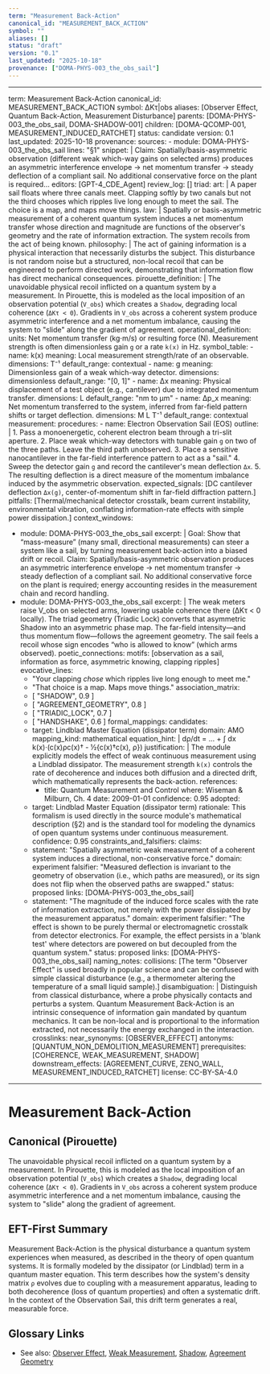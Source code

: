 ```yaml
---
term: "Measurement Back-Action"
canonical_id: "MEASUREMENT_BACK_ACTION"
symbol: ""
aliases: []
status: "draft"
version: "0.1"
last_updated: "2025-10-18"
provenance: ["DOMA-PHYS-003_the_obs_sail"]
---
```


---
term: Measurement Back-Action
canonical_id: MEASUREMENT_BACK_ACTION
symbol: ΔKτ|obs
aliases: [Observer Effect, Quantum Back-Action, Measurement Disturbance]
parents: [DOMA-PHYS-003_the_obs_sail, DOMA-SHADOW-001]
children: [DOMA-QCOMP-001, MEASUREMENT_INDUCED_RATCHET]
status: candidate
version: 0.1
last_updated: 2025-10-18
provenance:
  sources:
    - module: DOMA-PHYS-003_the_obs_sail
      lines: "§1"
      snippet: |
        Claim: Spatially/basis-asymmetric observation (different weak which-way gains on selected arms) produces an
        asymmetric interference envelope → net momentum transfer → steady deflection of a compliant sail. No additional
        conservative force on the plant is required...
  editors: [GPT-4_CDE_Agent]
  review_log: []
triad:
  art: |
    A paper sail floats where three canals meet. Clapping softly by two canals but not the third chooses which ripples live long enough to meet the sail. The choice is a map, and maps move things.
  law: |
    Spatially or basis-asymmetric measurement of a coherent quantum system induces a net momentum transfer whose direction and magnitude are functions of the observer's geometry and the rate of information extraction. The system recoils from the act of being known.
  philosophy: |
    The act of gaining information is a physical interaction that necessarily disturbs the subject. This disturbance is not random noise but a structured, non-local recoil that can be engineered to perform directed work, demonstrating that information flow has direct mechanical consequences.
pirouette_definition: |
  The unavoidable physical recoil inflicted on a quantum system by a measurement. In Pirouette, this is modeled as the local imposition of an observation potential (`V_obs`) which creates a `Shadow`, degrading local coherence (`ΔKτ < 0`). Gradients in `V_obs` across a coherent system produce asymmetric interference and a net momentum imbalance, causing the system to "slide" along the gradient of agreement.
operational_definition:
  units: Net momentum transfer (kg⋅m/s) or resulting force (N). Measurement strength is often dimensionless gain `g` or a rate `k(x)` in Hz.
  symbol_table:
    - name: k(x)
      meaning: Local measurement strength/rate of an observable.
      dimensions: T⁻¹
      default_range: contextual
    - name: g
      meaning: Dimensionless gain of a weak which-way detector.
      dimensions: dimensionless
      default_range: "[0, 1]"
    - name: Δx
      meaning: Physical displacement of a test object (e.g., cantilever) due to integrated momentum transfer.
      dimensions: L
      default_range: "nm to μm"
    - name: Δp_x
      meaning: Net momentum transferred to the system, inferred from far-field pattern shifts or target deflection.
      dimensions: M L T⁻¹
      default_range: contextual
  measurement:
    procedures:
      - name: Electron Observation Sail (EOS)
        outline: |
          1. Pass a monoenergetic, coherent electron beam through a tri-slit aperture.
          2. Place weak which-way detectors with tunable gain `g` on two of the three paths. Leave the third path unobserved.
          3. Place a sensitive nanocantilever in the far-field interference pattern to act as a "sail."
          4. Sweep the detector gain `g` and record the cantilever's mean deflection `Δx`.
          5. The resulting deflection is a direct measure of the momentum imbalance induced by the asymmetric observation.
        expected_signals: [DC cantilever deflection `Δx(g)`, center-of-momentum shift in far-field diffraction pattern.]
        pitfalls: [Thermal/mechanical detector crosstalk, beam current instability, environmental vibration, conflating information-rate effects with simple power dissipation.]
context_windows:
  - module: DOMA-PHYS-003_the_obs_sail
    excerpt: |
      Goal: Show that “mass-measure” (many small, directional measurements) can steer a system like a sail, by turning
      measurement back-action into a biased drift or recoil. Claim: Spatially/basis-asymmetric observation produces an
      asymmetric interference envelope → net momentum transfer → steady deflection of a compliant sail. No additional
      conservative force on the plant is required; energy accounting resides in the measurement chain and record handling.
  - module: DOMA-PHYS-003_the_obs_sail
    excerpt: |
      The weak meters raise V_obs on selected arms, lowering usable coherence there (ΔKτ < 0 locally).
      The triad geometry (Triadic Lock) converts that asymmetric Shadow into an asymmetric phase map.
      The far-field intensity—and thus momentum flow—follows the agreement geometry.
      The sail feels a recoil whose sign encodes “who is allowed to know” (which arms observed).
poetic_connections:
  motifs: [observation as a sail, information as force, asymmetric knowing, clapping ripples]
  evocative_lines:
    - "Your clapping *chose* which ripples live long enough to meet me."
    - "That choice is a map. Maps move things."
  association_matrix:
    - [ "SHADOW", 0.9 ]
    - [ "AGREEMENT_GEOMETRY", 0.8 ]
    - [ "TRIADIC_LOCK", 0.7 ]
    - [ "HANDSHAKE", 0.6 ]
formal_mappings:
  candidates:
    - target: Lindblad Master Equation (dissipator term)
      domain: AMO
      mapping_kind: mathematical
      equation_hint: |
        dρ/dt = ... + ∫ dx k(x)·(c(x)ρc(x)† - ½{c(x)†c(x), ρ})
      justification: |
        The module explicitly models the effect of weak continuous measurement using a Lindblad dissipator. The measurement strength `k(x)` controls the rate of decoherence and induces both diffusion and a directed drift, which mathematically represents the back-action.
      references:
        - title: Quantum Measurement and Control
          where: Wiseman & Milburn, Ch. 4
          date: 2009-01-01
      confidence: 0.95
  adopted:
    - target: Lindblad Master Equation (dissipator term)
      rationale: This formalism is used directly in the source module's mathematical description (§2) and is the standard tool for modeling the dynamics of open quantum systems under continuous measurement.
      confidence: 0.95
constraints_and_falsifiers:
  claims:
    - statement: "Spatially asymmetric weak measurement of a coherent system induces a directional, non-conservative force."
      domain: experiment
      falsifier: "Measured deflection is invariant to the geometry of observation (i.e., which paths are measured), or its sign does not flip when the observed paths are swapped."
      status: proposed
      links: [DOMA-PHYS-003_the_obs_sail]
    - statement: "The magnitude of the induced force scales with the rate of information extraction, not merely with the power dissipated by the measurement apparatus."
      domain: experiment
      falsifier: "The effect is shown to be purely thermal or electromagnetic crosstalk from detector electronics. For example, the effect persists in a 'blank test' where detectors are powered on but decoupled from the quantum system."
      status: proposed
      links: [DOMA-PHYS-003_the_obs_sail]
naming_notes:
  collisions: [The term "Observer Effect" is used broadly in popular science and can be confused with simple classical disturbance (e.g., a thermometer altering the temperature of a small liquid sample).]
  disambiguation: |
    Distinguish from classical disturbance, where a probe physically contacts and perturbs a system. Quantum Measurement Back-Action is an intrinsic consequence of information gain mandated by quantum mechanics. It can be non-local and is proportional to the information extracted, not necessarily the energy exchanged in the interaction.
crosslinks:
  near_synonyms: [OBSERVER_EFFECT]
  antonyms: [QUANTUM_NON_DEMOLITION_MEASUREMENT]
  prerequisites: [COHERENCE, WEAK_MEASUREMENT, SHADOW]
  downstream_effects: [AGREEMENT_CURVE, ZENO_WALL, MEASUREMENT_INDUCED_RATCHET]
license: CC-BY-SA-4.0
---

# Measurement Back-Action

## Canonical (Pirouette)
The unavoidable physical recoil inflicted on a quantum system by a measurement. In Pirouette, this is modeled as the local imposition of an observation potential (`V_obs`) which creates a `Shadow`, degrading local coherence (`ΔKτ < 0`). Gradients in `V_obs` across a coherent system produce asymmetric interference and a net momentum imbalance, causing the system to "slide" along the gradient of agreement.

## EFT-First Summary
Measurement Back-Action is the physical disturbance a quantum system experiences when measured, as described in the theory of open quantum systems. It is formally modeled by the dissipator (or Lindblad) term in a quantum master equation. This term describes how the system's density matrix `ρ` evolves due to coupling with a measurement apparatus, leading to both decoherence (loss of quantum properties) and often a systematic drift. In the context of the Observation Sail, this drift term generates a real, measurable force.

## Glossary Links
- See also: [Observer Effect](<#>), [Weak Measurement](<#>), [Shadow](<#>), [Agreement Geometry](<#>)